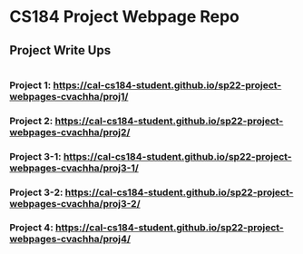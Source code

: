 # CS184 Project Webpage Repo

## Project Write Ups
#
### Project 1: https://cal-cs184-student.github.io/sp22-project-webpages-cvachha/proj1/

### Project 2: https://cal-cs184-student.github.io/sp22-project-webpages-cvachha/proj2/

### Project 3-1: https://cal-cs184-student.github.io/sp22-project-webpages-cvachha/proj3-1/

### Project 3-2: https://cal-cs184-student.github.io/sp22-project-webpages-cvachha/proj3-2/

### Project 4: https://cal-cs184-student.github.io/sp22-project-webpages-cvachha/proj4/
